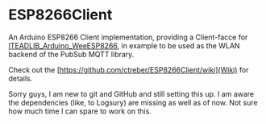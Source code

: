 # ESP8266Client

An Arduino ESP8266 Client implementation, providing a Client-facce for [ITEADLIB_Arduino_WeeESP8266](https://github.com/itead/ITEADLIB_Arduino_WeeESP8266), in example to be used as the WLAN backend of the PubSub MQTT library.

Check out the [https://github.com/ctreber/ESP8266Client/wiki](Wiki) for details.

Sorry guys, I am new to git and GitHub and still setting this up. I am aware the dependencies (like, to Logsury) are missing as well as of now. Not sure how much time I can spare to work on this.

